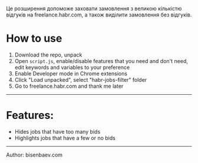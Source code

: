 Це розширення допоможе заховати замовлення з великою кількістю відгуків на freelance.habr.com, а також виділити замовлення без відгуків.

# How to use

1. Download the repo, unpack
2. Open `script.js`, enable/disable features that you need and don't need, edit keywords and variables to your preference
3. Enable Developer mode in Chrome extensions
4. Click "Load unpacked", select "habr-jobs-filter" folder
5. Go to freelance.habr.com and thank me later

---

# Features:

- Hides jobs that have too many bids
- Highlights jobs that have a few or no bids

---

Author: bisenbaev.com
